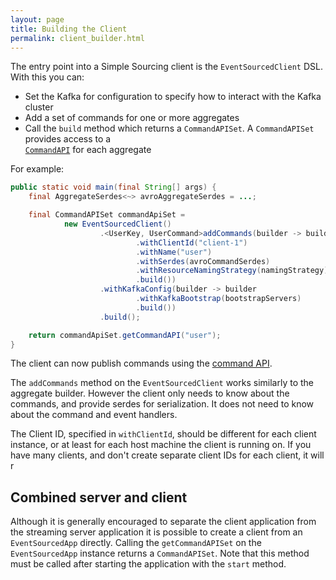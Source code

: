 ```yaml
---
layout: page
title: Building the Client
permalink: client_builder.html
---
```


The entry point into a Simple Sourcing client is the `EventSourcedClient` DSL. With this you can:
* Set the Kafka for configuration to specify how to interact with the Kafka cluster
* Add a set of commands for one or more aggregates
* Call the `build` method which returns a `CommandAPISet`. A `CommandAPISet` provides access to a  
[`CommandAPI`](command_api.html) for each aggregate

For example:

```java
public static void main(final String[] args) {
    final AggregateSerdes<~> avroAggregateSerdes = ...;

    final CommandAPISet commandApiSet =
            new EventSourcedClient()
                    .<UserKey, UserCommand>addCommands(builder -> builder
                            .withClientId("client-1")
                            .withName("user")
                            .withSerdes(avroCommandSerdes)
                            .withResourceNamingStrategy(namingStrategy)
                            .build())
                    .withKafkaConfig(builder -> builder
                            .withKafkaBootstrap(bootstrapServers)
                            .build())
                    .build();

    return commandApiSet.getCommandAPI("user");
}
```

The client can now publish commands using the [command API](command_api.html).

The `addCommands` method on the `EventSourcedClient` works similarly to the aggregate builder. However the client only needs to know about the commands, and provide serdes  for serialization. It does not need to know about the command and event handlers.

The Client ID, specified in `withClientId`, should be different for each client instance, or at least for each host machine the client is running on. If you have many clients, and don't create separate client IDs for each client, it will r

## Combined server and client

Although it is generally encouraged to separate the client application from the streaming server application it is possible to create a client from an `EventSourcedApp` directly. 
Calling the `getCommandAPISet` on the `EventSourcedApp` instance returns a `CommandAPISet`.
Note that this method must be called after starting the application with the `start` method.

